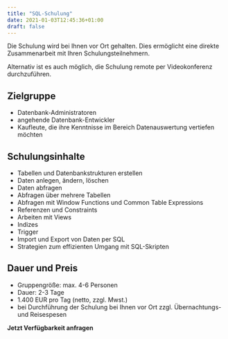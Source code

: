 ```yaml
---
title: "SQL-Schulung"
date: 2021-01-03T12:45:36+01:00
draft: false
---
```


Die Schulung wird bei Ihnen vor Ort gehalten. Dies ermöglicht eine direkte Zusammenarbeit mit Ihren Schulungsteilnehmern.

Alternativ ist es auch möglich, die Schulung remote per Videokonferenz durchzuführen.

## Zielgruppe

- Datenbank-Administratoren
- angehende Datenbank-Entwickler
- Kaufleute, die ihre Kenntnisse im Bereich Datenauswertung vertiefen möchten

## Schulungsinhalte

- Tabellen und Datenbankstrukturen erstellen
- Daten anlegen, ändern, löschen
- Daten abfragen
- Abfragen über mehrere Tabellen
- Abfragen mit Window Functions und Common Table Expressions
- Referenzen und Constraints
- Arbeiten mit Views
- Indizes
- Trigger
- Import und Export von Daten per SQL
- Strategien zum effizienten Umgang mit SQL-Skripten

## Dauer und Preis

- Gruppengröße: max. 4-6 Personen
- Dauer: 2-3 Tage
- 1.400 EUR pro Tag (netto, zzgl. Mwst.)
- bei Durchführung der Schulung bei Ihnen vor Ort zzgl. Übernachtungs- und Reisespesen

**Jetzt Verfügbarkeit anfragen**
